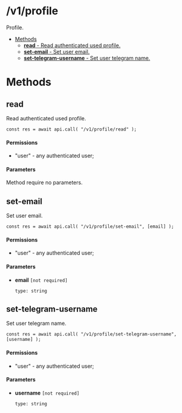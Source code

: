 # /v1/profile

Profile.

-   [Methods](#methods)
    -   [**read** - Read authenticated used profile.](#/v1/profile/read)
    -   [**set-email** - Set user email.](#/v1/profile/set-email)
    -   [**set-telegram-username** - Set user telegram name.](#/v1/profile/set-telegram-username)

<a id="methods"></a>

# Methods

<a id="/v1/profile/read"></a>

## read

Read authenticated used profile.

```
const res = await api.call( "/v1/profile/read" );
```

#### Permissions

-   "user" - any authenticated user;

#### Parameters

Method require no parameters.

<a id="/v1/profile/set-email"></a>

## set-email

Set user email.

```
const res = await api.call( "/v1/profile/set-email", [email] );
```

#### Permissions

-   "user" - any authenticated user;

#### Parameters

-   **email** `[not required]`

    ```
    type: string
    ```

<a id="/v1/profile/set-telegram-username"></a>

## set-telegram-username

Set user telegram name.

```
const res = await api.call( "/v1/profile/set-telegram-username", [username] );
```

#### Permissions

-   "user" - any authenticated user;

#### Parameters

-   **username** `[not required]`

    ```
    type: string
    ```
